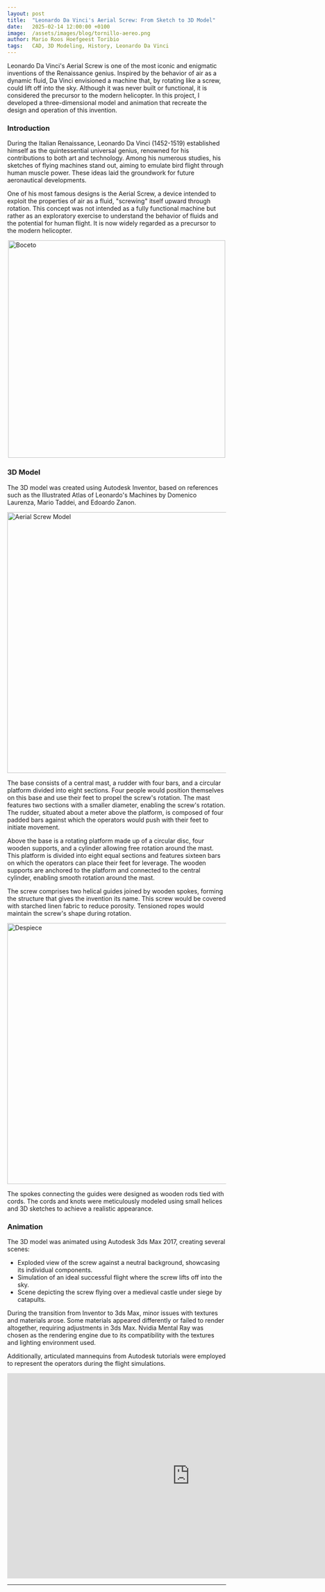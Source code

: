 ```yaml
---
layout: post
title:  "Leonardo Da Vinci's Aerial Screw: From Sketch to 3D Model"
date:   2025-02-14 12:00:00 +0100
image:  /assets/images/blog/tornillo-aereo.png
author: Mario Roos Hoefgeest Toribio
tags:   CAD, 3D Modeling, History, Leonardo Da Vinci
---
```



Leonardo Da Vinci's Aerial Screw is one of the most iconic and enigmatic inventions of the Renaissance genius. Inspired by the behavior of air as a dynamic fluid, Da Vinci envisioned a machine that, by rotating like a screw, could lift off into the sky. Although it was never built or functional, it is considered the precursor to the modern helicopter. In this project, I developed a three-dimensional model and animation that recreate the design and operation of this invention.

### Introduction
During the Italian Renaissance, Leonardo Da Vinci (1452-1519) established himself as the quintessential universal genius, renowned for his contributions to both art and technology. Among his numerous studies, his sketches of flying machines stand out, aiming to emulate bird flight through human muscle power. These ideas laid the groundwork for future aeronautical developments.

One of his most famous designs is the Aerial Screw, a device intended to exploit the properties of air as a fluid, "screwing" itself upward through rotation. This concept was not intended as a fully functional machine but rather as an exploratory exercise to understand the behavior of fluids and the potential for human flight. It is now widely regarded as a precursor to the modern helicopter.

<img src="/me/assets/images/blog/boceto_tornillo.jpg" alt="Boceto" height="500" style="display: block; margin: 0 auto;">


### 3D Model
The 3D model was created using Autodesk Inventor, based on references such as the Illustrated Atlas of Leonardo's Machines by Domenico Laurenza, Mario Taddei, and Edoardo Zanon.

<img src="/me/assets/images/blog/dos_partes.png" alt="Aerial Screw Model" height="600" style="display: block; margin: 0 auto;">


The base consists of a central mast, a rudder with four bars, and a circular platform divided into eight sections. Four people would position themselves on this base and use their feet to propel the screw's rotation. The mast features two sections with a smaller diameter, enabling the screw's rotation. The rudder, situated about a meter above the platform, is composed of four padded bars against which the operators would push with their feet to initiate movement.


Above the base is a rotating platform made up of a circular disc, four wooden supports, and a cylinder allowing free rotation around the mast. This platform is divided into eight equal sections and features sixteen bars on which the operators can place their feet for leverage. The wooden supports are anchored to the platform and connected to the central cylinder, enabling smooth rotation around the mast.


The screw comprises two helical guides joined by wooden spokes, forming the structure that gives the invention its name. This screw would be covered with starched linen fabric to reduce porosity. Tensioned ropes would maintain the screw's shape during rotation.


<img src="/me/assets/images/blog/despiece_general.png" alt="Despiece" height="600" style="display: block; margin: 0 auto;">


The spokes connecting the guides were designed as wooden rods tied with cords. The cords and knots were meticulously modeled using small helices and 3D sketches to achieve a realistic appearance.

### Animation
The 3D model was animated using Autodesk 3ds Max 2017, creating several scenes:

- Exploded view of the screw against a neutral background, showcasing its individual components.
- Simulation of an ideal successful flight where the screw lifts off into the sky.
- Scene depicting the screw flying over a medieval castle under siege by catapults.

During the transition from Inventor to 3ds Max, minor issues with textures and materials arose. Some materials appeared differently or failed to render altogether, requiring adjustments in 3ds Max. Nvidia Mental Ray was chosen as the rendering engine due to its compatibility with the textures and lighting environment used.

Additionally, articulated mannequins from Autodesk tutorials were employed to represent the operators during the flight simulations. 

<iframe width="840" height="472" src="https://www.youtube.com/embed/PTQLWKeWPA0" frameborder="0" allowfullscreen style="display: block; margin: 0 auto;"></iframe>




---
